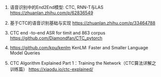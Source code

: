 1. 语音识别中的End2End模型: CTC, RNN-T与LAS
https://zhuanlan.zhihu.com/p/62836549

2. 基于CTC的语音识别基础与实现
https://zhuanlan.zhihu.com/p/33464788

3. CTC end -to-end ASR for timit and 863 corpus
https://github.com/Diamondfan/CTC_pytorch

4. https://github.com/kpu/kenlm
KenLM: Faster and Smaller Language Model Queries

5. CTC Algorithm Explained Part 1：Training the Network（CTC算法详解之训练篇）
https://xiaodu.io/ctc-explained/









